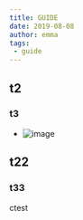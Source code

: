 ```yaml
---
title: GUIDE
date: 2019-08-08
author: emma
tags:
 - guide
---
```


## t2

### t3
+ ![image](https://vuepress-theme-reco.recoluan.com/icon_vuepress_reco.png)

## t22

### t33

ctest